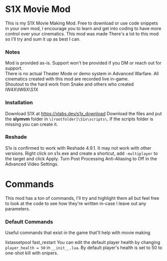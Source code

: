 # S1X Movie Mod

This is my S1X Movie Making Mod. Free to download or use code snippets in your own mod, I encourage you to learn and get into coding to have more control over your cinematics. This mod was made There's a lot to this mod so I'll try and sum it up as best I can.

### Notes
Mod is provided as-is. Support won't be provided if you DM or reach out for support.  
There is no actual Theater Mode or demo system in Advanced Warfare. All cinematics created with this mod are recorded live in-game.  
Shoutout to the hard work from Snake and others who created IW4X\IW6X\S1X

### Installation
Download S1X at https://xlabs.dev/s1x_download
Download the files and put the **slymvm** folder in `\[rootfolder]\S1x\scripts\`. If the scripts folder is missing you can create it.

### Reshade
S1x is confirmed to work with Reshade 4.9.1. It may not work with other versions. Right click on s1x.exe and create a shortcut, add `-multiplayer` to the target and click Apply. Turn Post Processing Anti-Aliasing to Off in the Advanced Video Settings. 

# Commands
This mod has a ton of commands, I'll try and highlight them all but feel free to look at the code to see how they're written in-case I leave out any parameters.

### Default Commands
Useful commands that exist in the game that'll help with movie making

listassetpool
fast_restart
You can edit the default player health by changing `player_health = 50` in `__init__.lua`. By default player's health is set to 50 to one-shot kill with snipers.
